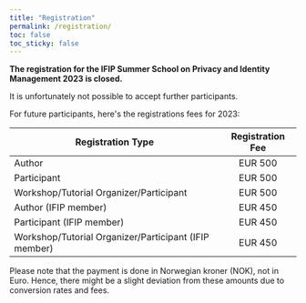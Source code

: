 ```yaml
---
title: "Registration"
permalink: /registration/
toc: false
toc_sticky: false
---
```


**The registration for the IFIP Summer School on Privacy and Identity Management 2023 is closed.**

It is unfortunately not possible to accept further participants.

For future participants, here's the registrations fees for 2023:

| Registration Type  | Registration Fee |
|---|:----:|
| Author  | EUR 500 |   
| Participant  | EUR 500 | 
| Workshop/Tutorial Organizer/Participant  | EUR 500 |   
| Author (IFIP member)  | EUR 450 | 
| Participant (IFIP member)  | EUR 450 | 
| Workshop/Tutorial Organizer/Participant (IFIP member) | EUR 450 |  

Please note that the payment is done in Norwegian kroner (NOK), not in Euro. Hence, there might be a slight deviation from these amounts due to conversion rates and fees.


